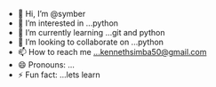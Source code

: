 - 👋 Hi, I’m @symber
- 👀 I’m interested in ...python
- 🌱 I’m currently learning ...git and python
- 💞️ I’m looking to collaborate on ...python
- 📫 How to reach me ...kennethsimba50@gmail.com
- 😄 Pronouns: ...
- ⚡ Fun fact: ...lets learn

<!---
symber/symber is a ✨ special ✨ repository because its `README.md` (this file) appears on your GitHub profile.
You can click the Preview link to take a look at your changes.
--->

